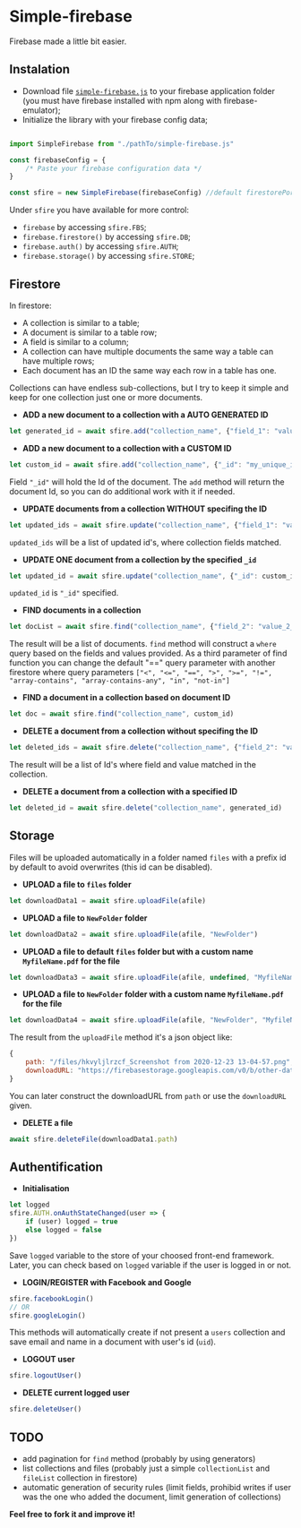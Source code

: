 # Simple-firebase
Firebase made a little bit easier. 


## Instalation

- Download file [`simple-firebase.js`](https://raw.githubusercontent.com/ClimenteA/simple-firebase/main/simple-firebase.js) to your firebase application folder (you must have firebase installed with npm along with firebase-emulator);
- Initialize the library with your firebase config data;

```js

import SimpleFirebase from "./pathTo/simple-firebase.js"

const firebaseConfig = {
    /* Paste your firebase configuration data */ 
}

const sfire = new SimpleFirebase(firebaseConfig) //default firestorePort=8080

```

Under `sfire` you have available for more control:
- `firebase` by accessing `sfire.FBS`;
- `firebase.firestore()` by accessing `sfire.DB`;
- `firebase.auth()` by accessing `sfire.AUTH`;
- `firebase.storage()` by accessing `sfire.STORE`;


## Firestore 

In firestore: 
- A collection is similar to a table;
- A document is similar to a table row;
- A field is similar to a column;
- A collection can have multiple documents the same way a table can have multiple rows;
- Each document has an ID the same way each row in a table has one.

Collections can have endless sub-collections, but I try to keep it simple and keep for one collection just one or more documents.


- **ADD a new document to a collection with a AUTO GENERATED ID**
```js
let generated_id = await sfire.add("collection_name", {"field_1": "value_1", "field_2": "value_2"})
```

- **ADD a new document to a collection with a CUSTOM ID**
```js
let custom_id = await sfire.add("collection_name", {"_id": "my_unique_id", "field_1": "value_1", "field_2": "value_2"})
```
Field `"_id"` will hold the Id of the document.
The `add` method will return the document Id, so you can do additional work with it if needed. 


- **UPDATE documents from a collection WITHOUT specifing the ID**
```js
let updated_ids = await sfire.update("collection_name", {"field_1": "value_1"}, {"field_1": "value_1_updated"})
```
`updated_ids` will be a list of updated id's, where collection fields matched.


- **UPDATE ONE document from a collection by the specified `_id`**
```js
let updated_id = await sfire.update("collection_name", {"_id": custom_id, "field_2": "value_2_updated"})
```
`updated_id` is `"_id"` specified.


- **FIND documents in a collection**     
```js   
let docList = await sfire.find("collection_name", {"field_2": "value_2_updated"})
```
The result will be a list of documents.
`find` method will construct a `where` query based on the fields and values provided.
As a third parameter of find function you can change the default "==" query parameter with another 
firestore where query parameters 
`["<", "<=", "==", ">", ">=", "!=", "array-contains", "array-contains-any", "in", "not-in"]`


- **FIND a document in a collection based on document ID**
```js
let doc = await sfire.find("collection_name", custom_id)
```

- **DELETE a document from a collection without specifing the ID**
```js
let deleted_ids = await sfire.delete("collection_name", {"field_2": "value_2_updated"})
```
The result will be a list of Id's where field and value matched in the collection.

- **DELETE a document from a collection with a specified ID**
```js
let deleted_id = await sfire.delete("collection_name", generated_id)
```


## Storage 

Files will be uploaded automatically in a folder named `files` with a prefix id by default to avoid overwrites (this id can be disabled).


- **UPLOAD a file to `files` folder**
```js
let downloadData1 = await sfire.uploadFile(afile)
```

- **UPLOAD a file to `NewFolder` folder**
```js
let downloadData2 = await sfire.uploadFile(afile, "NewFolder")
```

- **UPLOAD a file to default `files` folder but with a custom name `MyfileName.pdf` for the file**
```js
let downloadData3 = await sfire.uploadFile(afile, undefined, "MyfileName.pdf")
```

- **UPLOAD a file to `NewFolder` folder with a custom name `MyfileName.pdf` for the file**
```js
let downloadData4 = await sfire.uploadFile(afile, "NewFolder", "MyfileName.pdf", false)
```

The result from the `uploadFile` method it's a json object like:
```js
{
    path: "/files/hkvyljlrzcf_Screenshot from 2020-12-23 13-04-57.png", 
    downloadURL: "https://firebasestorage.googleapis.com/v0/b/other-data/token=etc"
}
```

You can later construct the downloadURL from `path` or use the `downloadURL` given.


- **DELETE a file** 
```js
await sfire.deleteFile(downloadData1.path)
```

## Authentification 

- **Initialisation**
```js
let logged
sfire.AUTH.onAuthStateChanged(user => {
    if (user) logged = true
    else logged = false 
})
```

Save `logged` variable to the store of your choosed front-end framework.
Later, you can check based on `logged` variable if the user is logged in or not.


- **LOGIN/REGISTER with Facebook and Google**
```js
sfire.facebookLogin() 
// OR
sfire.googleLogin()
```

This methods will automatically create if not present a `users` collection and save email and name in a document with user's id (`uid`).


- **LOGOUT user**
```js
sfire.logoutUser()
```

- **DELETE current logged user**
```js
sfire.deleteUser()
```


## TODO

- add pagination for `find` method (probably by using generators)
- list collections and files (probably just a simple `collectionList` and `fileList` collection in firestore)
- automatic generation of security rules (limit fields, prohibid writes if user was the one who added the document, limit generation of collections)

**Feel free to fork it and improve it!**

